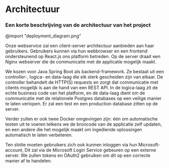 # Architectuur

### Een korte beschrijving van de architectuur van het project

@import "deployment_diagram.png" 

Onze webservice zal een client-server architectuur aanbieden aan haar gebruikers. Gebruikers kunnen via hun webbrowser en een frontend ondersteunend op React.js ons platform betreden. Op de server draait een Nginx webserver die de communicatie met de applicatie mogelijk maakt.

We kozen voor Java Spring Boot als backend-framework. Ze bestaat uit een controller-, logica- en data-laag die elk sterk gescheiden zijn van elkaar. De controller behandelt de HTTP(S) requests en zorgt dat communicatie met clients mogelijk is aan de hand van een REST API. In de logica-laag zit de echte business code van het platform, en de data-laag dient om de communicatie met de relationele Postgres databases op een veilige manier te laten verlopen. Er zal een test en een production database zitten op de server.

Verder zullen er ook twee Docker omgevingen zijn: één om automatische testen uit te voeren telkens we de broncode van de applicatie zelf updaten, en een andere die het mogelijk maakt om ingediende oplossingen automatisch te laten verbeteren.

Ten slotte moeten gebruikers zich ook kunnen inloggen via hun Microsoft-account, Dit zal via de Microsoft Login Service gebeuren op een externe server. We zullen tokens en OAuth2 gebruiken om dit op een correcte manier af te handelen.
